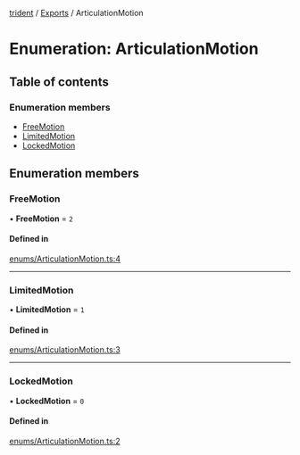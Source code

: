 [trident](../README.md) / [Exports](../modules.md) / ArticulationMotion

# Enumeration: ArticulationMotion

## Table of contents

### Enumeration members

- [FreeMotion](ArticulationMotion.md#freemotion)
- [LimitedMotion](ArticulationMotion.md#limitedmotion)
- [LockedMotion](ArticulationMotion.md#lockedmotion)

## Enumeration members

### FreeMotion

• **FreeMotion** = `2`

#### Defined in

[enums/ArticulationMotion.ts:4](https://github.com/AIFanatic/Trident/blob/f9d7b7c/src/enums/ArticulationMotion.ts#L4)

___

### LimitedMotion

• **LimitedMotion** = `1`

#### Defined in

[enums/ArticulationMotion.ts:3](https://github.com/AIFanatic/Trident/blob/f9d7b7c/src/enums/ArticulationMotion.ts#L3)

___

### LockedMotion

• **LockedMotion** = `0`

#### Defined in

[enums/ArticulationMotion.ts:2](https://github.com/AIFanatic/Trident/blob/f9d7b7c/src/enums/ArticulationMotion.ts#L2)
